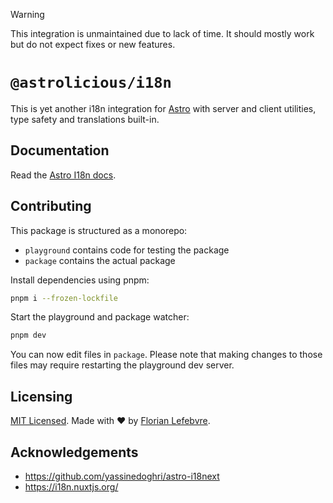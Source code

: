 > [!WARNING]  
> This integration is unmaintained due to lack of time. It should mostly work but do not expect fixes or new features.

# `@astrolicious/i18n`

This is yet another i18n integration for [Astro](https://astro.build/) with server and client utilities, type safety and translations built-in.

## Documentation

Read the [Astro I18n docs](https://astro-i18n.netlify.app/).

## Contributing

This package is structured as a monorepo:

- `playground` contains code for testing the package
- `package` contains the actual package

Install dependencies using pnpm: 

```bash
pnpm i --frozen-lockfile
```

Start the playground and package watcher:

```bash
pnpm dev
```

You can now edit files in `package`. Please note that making changes to those files may require restarting the playground dev server.

## Licensing

[MIT Licensed](https://github.com/astrolicious/i18n/blob/main/LICENSE). Made with ❤️ by [Florian Lefebvre](https://github.com/florian-lefebvre).

## Acknowledgements

- https://github.com/yassinedoghri/astro-i18next
- https://i18n.nuxtjs.org/